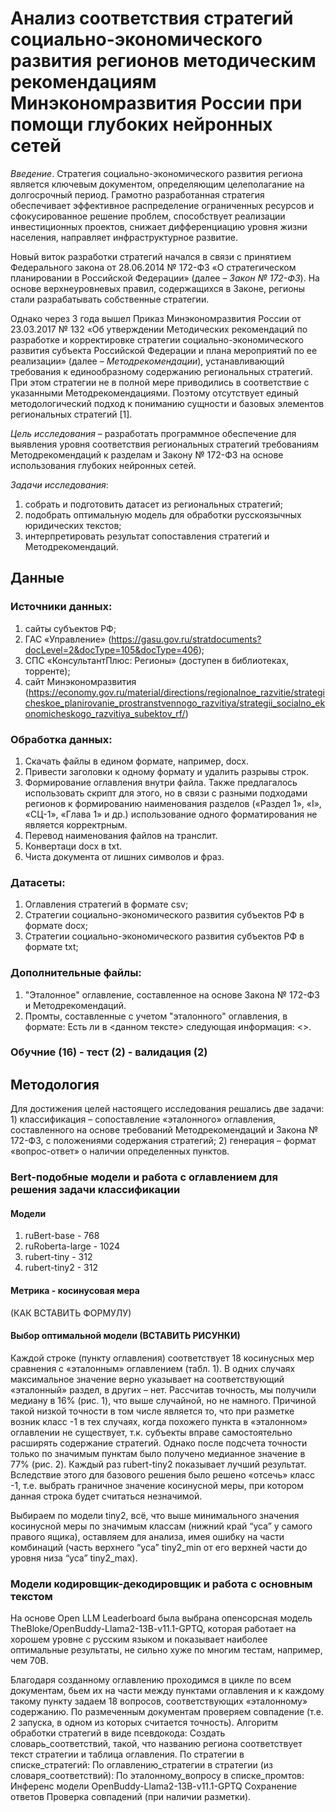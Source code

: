 # Анализ соответствия стратегий социально-экономического развития регионов методическим рекомендациям Минэкономразвития России при помощи глубоких нейронных сетей

_Введение_. 
Стратегия социально-экономического развития региона является ключевым документом, определяющим целеполагание на долгосрочный период. Грамотно разработанная стратегия обеспечивает эффективное распределение ограниченных ресурсов и сфокусированное решение проблем, способствует реализации инвестиционных проектов, снижает дифференциацию уровня жизни населения, направляет инфраструктурное развитие.

Новый виток разработки стратегий начался в связи с принятием Федерального закона от 28.06.2014 № 172-ФЗ «О стратегическом планировании в Российской Федерации» (далее – _Закон № 172-ФЗ_). На основе верхнеуровневых правил, содержащихся в Законе, регионы стали разрабатывать собственные стратегии.

Однако через 3 года вышел Приказ Минэкономразвития России от 23.03.2017 № 132 «Об утверждении Методических рекомендаций по разработке и корректировке стратегии социально-экономического развития субъекта Российской Федерации и плана мероприятий по ее реализации» (далее – _Методрекомендации_), устанавливающий требования к единообразному содержанию региональных стратегий. При этом стратегии не в полной мере приводились в соответствие с указанными Методрекомендациями. Поэтому отсутствует единый методологический подход к пониманию сущности и базовых элементов региональных стратегий [1].

_Цель исследования_ – разработать программное обеспечение для выявления уровня соответствия региональных стратегий требованиям Методрекомендаций к разделам и Закону № 172-ФЗ на основе использования глубоких нейронных сетей.

_Задачи исследования_:
1. собрать и подготовить датасет из региональных стратегий;
2. подобрать оптимальную модель для обработки русскоязычных юридических текстов;
3. интерпретировать результат сопоставления стратегий и Методрекомендаций.

## Данные
### Источники данных:
1. сайты субъектов РФ;
2. ГАС «Управление» (https://gasu.gov.ru/stratdocuments?docLevel=2&docType=105&docType=406);
3. СПС «КонсультантПлюс: Регионы» (доступен в библиотеках, торренте);
4. сайт Минэкономразвития (https://economy.gov.ru/material/directions/regionalnoe_razvitie/strategicheskoe_planirovanie_prostranstvennogo_razvitiya/strategii_socialno_ekonomicheskogo_razvitiya_subektov_rf/)

### Обработка данных:
1. Скачать файлы в едином формате, например, docx.
2. Привести заголовки к одному формату и удалить разрывы строк.
3. Формирование оглавления внутри файла. Также предлагалось использовать скрипт для этого, но в связи с разными подходами регионов к формированию наименования разделов («Раздел 1», «I»,  «СЦ-1», «Глава 1» и др.) использование одного форматирования не является корректрным.
4. Перевод наименования файлов на транслит.
5. Конвертаци docx в txt.
6. Чиста документа от лишних символов и фраз.

### Датасеты:
1. Оглавления стратегий в формате csv;
2. Стратегии социально-экономического развития субъектов РФ в формате docx;
3. Стратегии социально-экономического развития субъектов РФ в формате txt;

### Дополнительные файлы:
1. "Эталонное" оглавление, составленное на основе Закона № 172-ФЗ и Методрекомендаций.
2. Промты, составленные с учетом "эталонного" оглавления, в формате: Есть ли в <данном тексте> следующая информация: <>.

### Обучние (16) - тест (2) - валидация (2)

## Методология
Для достижения целей настоящего исследования решались две задачи: 1) классификация – сопоставление «эталонного» оглавления, составленного на основе требований Методрекомендаций и Закона № 172-ФЗ, с положениями содержания стратегий; 2) генерация – формат «вопрос-ответ» о наличии определенных пунктов. 

### Bert-подобные модели и работа с оглавлением для решения задачи классификации
#### Модели
1. ruBert-base - 768
2. ruRoberta-large - 1024
3. rubert-tiny - 312
4. rubert-tiny2 - 312

#### Метрика - косинусовая мера 
(КАК ВСТАВИТЬ ФОРМУЛУ)

#### Выбор оптимальной модели (ВСТАВИТЬ РИСУНКИ)
Каждой строке (пункту оглавления) соответствует 18 косинусных мер сравнения с «эталонным» оглавлением (табл. 1). В одних случаях максимальное значение верно указывает на соответствующий «эталонный» раздел, в других – нет. Рассчитав точность, мы получили медиану в 16% (рис. 1), что выше случайной, но не намного. Причиной такой низкой точности в том числе является то, что при разметке возник класс -1 в тех случаях, когда похожего пункта в «эталонном» оглавлении не существует, т.к. субъекты вправе самостоятельно расширять содержание стратегий. Однако после подсчета точности только по значимым пунктам было получено медианное значение в 77% (рис. 2). Каждый раз rubert-tiny2 показывает лучший результат. Вследствие этого для базового решения было решено «отсечь» класс -1, т.е. выбрать граничное значение косинусной меры, при котором данная строка будет считаться незначимой.

Выбираем по модели tiny2, всё, что выше минимального значения косинусной меры по значимым классам (нижний край “уса” у самого правого ящика), оставляем для анализа, имея ошибку на части комбинаций (часть верхнего  “уса” tiny2_min от его верхней части до уровня низа “уса” tiny2_max).

### Модели кодировщик-декодировщик и работа с основным текстом
На основе Open LLM Leaderboard была выбрана опенсорсная модель TheBloke/OpenBuddy-Llama2-13B-v11.1-GPTQ, которая работает на хорошем уровне с русским языком и показывает наиболее оптимальные результаты, не сильно хуже по многим тестам, например, чем 70B.

Благодаря созданному оглавлению проходимся в цикле по всем документам, бьем их на части между пунктами оглавления и к каждому такому пункту задаем 18 вопросов, соответствующих «эталонному» содержанию. По размеченным документам проверяем совпадение (т.е. 2 запуска, в одном из которых считается точность). Алгоритм обработки стратегий в виде псевдокода:
Создать словарь_соответствий, такой, что названию региона соответствует текст стратегии и таблица оглавления.
По стратегии в списке_стратегий:
    По оглавлению_стратегии в стратегии (из словаря_соответствий):
    По эталонному_вопросу в списке_промтов:
    	Инференс модели OpenBuddy-Llama2-13B-v11.1-GPTQ
    	Сохранение ответов
    Проверка совпадений (при наличии разметки).
